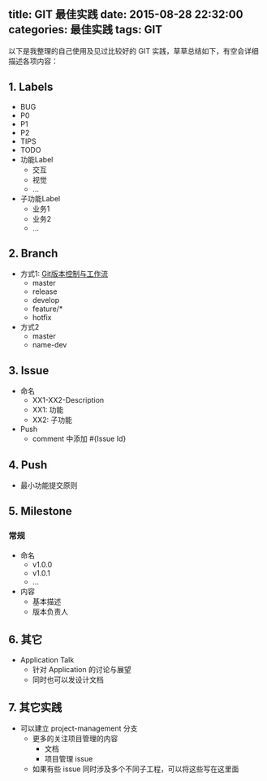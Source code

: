 title: GIT 最佳实践
date: 2015-08-28 22:32:00
categories: 最佳实践
tags: GIT
---

以下是我整理的自己使用及见过比较好的 GIT 实践，草草总结如下，有空会详细描述各项内容：

<!--more-->

## 1. Labels

* BUG
* P0
* P1
* P2
* TIPS
* TODO
* 功能Label
	* 交互
	* 视觉
	* ...
* 子功能Label
    * 业务1
    * 业务2
	* ...


## 2. Branch

* 方式1: [Git版本控制与工作流](http://www.jianshu.com/p/67afe711c731)
	* master
	* release
	* develop
	* feature/*
	* hotfix
* 方式2
	* master
	* name-dev

## 3. Issue

* 命名
	* XX1-XX2-Description
	* XX1: 功能
	* XX2: 子功能
* Push
	* comment 中添加 #{Issue Id}

## 4. Push

* 最小功能提交原则


## 5. Milestone

### 常规

* 命名
	* v1.0.0
	* v1.0.1
	* ...
* 内容
	* 基本描述
	* 版本负责人

## 6. 其它

* Application Talk
	* 针对 Application 的讨论与展望
	* 同时也可以发设计文档

## 7. 其它实践

* 可以建立 project-management 分支
	* 更多的关注项目管理的内容
		* 文档
		* 项目管理 issue
	* 如果有些 issue 同时涉及多个不同子工程，可以将这些写在这里面
